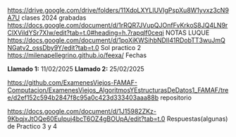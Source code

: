 https://drive.google.com/drive/folders/11XdoLXYLlUVIgPspXu8W1yvxz3cN9A7U clases 2024 grabadas
https://docs.google.com/document/d/1rRQR7JVupQJOnfFvKrkoS8JQ4LN9rClXVildYSr7XIw/edit?tab=t.0#heading=h.7rapqlf0ceqi NOTAS LUQUE
https://docs.google.com/document/d/1poXiKWSihbNDlI41RDobTT3wuJmQNGatv2_ossDby9Y/edit?tab=t.0 Sol practico 2
https://milenapellegrino.github.io/feexa/ Fechas

**Llamado 1:** 11/02/2025
**Llamado 2:** 25/02/2025

https://github.com/ExamenesViejos-FAMAF-Computacion/ExamenesViejos_AlgoritmosYEstructurasDeDatos1_FAMAF/tree/d2ef152c594b2847f8c95a0c423d333403aaa88b repositorio

https://docs.google.com/document/d/1J15982ZKz-9KbqjxJtOQe60EuIpuj4bcT6OZ4gBOUpA/edit?tab=t.0 Respuestas(algunas) de Practico 3 y 4